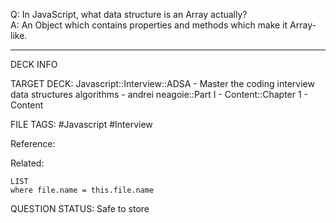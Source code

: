 Q: In JavaScript, what data structure is an Array actually?  
A: An Object which contains properties and methods which make it Array-like.
<!--ID: 1693659898227-->

---

DECK INFO

TARGET DECK: Javascript::Interview::ADSA - Master the coding interview data structures algorithms - andrei neagoie::Part I - Content::Chapter 1 - Content

FILE TAGS: #Javascript #Interview

Reference:

Related:

```dataview
LIST
where file.name = this.file.name
```


QUESTION STATUS: Safe to store